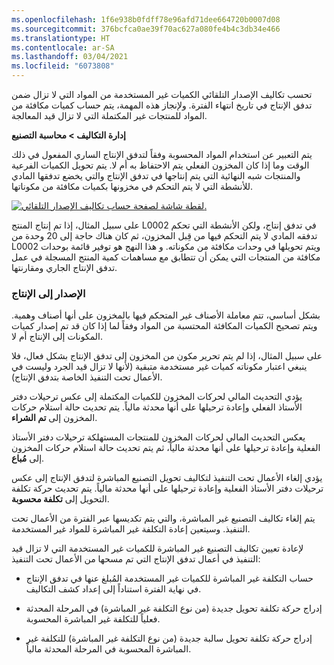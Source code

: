 ```yaml
---
ms.openlocfilehash: 1f6e938b0fdff78e96afd71dee664720b0007d08
ms.sourcegitcommit: 376bcfca0ae39f70ac627a080fe4b4c3db34e466
ms.translationtype: HT
ms.contentlocale: ar-SA
ms.lasthandoff: 03/04/2021
ms.locfileid: "6073808"
---
```


تحسب تكاليف الإصدار التلقائي الكميات غير المستخدمة من المواد التي لا تزال ضمن تدفق الإنتاج في تاريخ انتهاء الفترة. ولإنجاز هذه المهمة، يتم حساب كميات مكافئة من المواد للمنتجات غير المكتملة التي لا تزال قيد المعالجة.

**إدارة التكاليف > محاسبة التصنيع**

يتم التعبير عن استخدام المواد المحسوبة وفقاً لتدفق الإنتاج الساري المفعول في ذلك الوقت وما إذا كان المخزون الفعلي يتم الاحتفاظ به أم لا. يتم تحويل الكميات الفرعية والمنتجات شبه النهائية التي يتم إنتاجها في تدفق الإنتاج والتي يخضع تدفقها المادي للأنشطة التي لا يتم التحكم في مخزونها بكميات مكافئة من مكوناتها.

[![لقطة شاشة لصفحة حساب تكاليف الإصدار التلقائي.](../media/backflush-costing.png)](../media/backflush-costing.png#lightbox)


على سبيل المثال، إذا تم إنتاج المنتج L0002 في تدفق إنتاج، ولكن الأنشطة التي تحكم تدفقه المادي لا يتم التحكم فيها من قِبل المخزون، ثم كان هناك حاجة إلى 20 وحدة من L0002 ويتم تحويلها في وحدات مكافئة من مكوناته. و هذا النهج هو توفير قائمة بوحدات مكافئة من المنتجات التي يمكن أن تتطابق مع مساهمات كمية المنتج المسجلة في عمل تدفق الإنتاج الجاري ومقارنتها.

### <a name="released-to-production"></a>الإصدار إلى الإنتاج

بشكل أساسي، تتم معاملة الأصناف غير المتحكم فيها بالمخزون على أنها أصناف وهمية.
ويتم تصحيح الكميات المكافئة المحتسبة من المواد وفقاً لما إذا كان قد تم إصدار كميات المكونات إلى الإنتاج أم لا.

على سبيل المثال، إذا لم يتم تحرير مكون من المخزون إلى تدفق الإنتاج بشكل فعال، فلا ينبغي اعتبار مكوناته كميات غير مستخدمة متبقية (لأنها لا تزال قيد الجرد وليست في الأعمال تحت التنفيذ الخاصة بتدفق الإنتاج).

يؤدي التحديث المالي لحركات المخزون للكميات المكتملة إلى عكس ترحيلات دفتر الأستاذ الفعلي وإعادة ترحيلها على أنها محدثة مالياً.
يتم تحديث حالة استلام حركات المخزون إلى **‏‫تم الشراء‬**.

يعكس التحديث المالي لحركات المخزون للمنتجات المستهلكة ترحيلات دفتر الأستاذ الفعلية وإعادة ترحيلها على أنها محدثة مالياً، ثم يتم تحديث حالة استلام حركات المخزون إلى **مُباع**.

يؤدي إلغاء الأعمال تحت التنفيذ لتكاليف تحويل التصنيع المباشرة لتدفق الإنتاج إلى عكس ترحيلات دفتر الأستاذ الفعلية وإعادة ترحيلها على أنها محدثة مالياً. يتم تحديث حركة تكلفة التحويل إلى **تكلفة محسوبة**.

يتم إلغاء تكاليف التصنيع غير المباشرة، والتي يتم تكديسها عبر الفترة من الأعمال تحت التنفيذ. وسيتعين إعادة التكلفة غير المباشرة للمواد غير المستخدمة.

لإعادة تعيين تكاليف التصنيع غير المباشرة للكميات غير المستخدمة التي لا تزال قيد التنفيذ في أعمال تدفق الإنتاج التي تم مسحها من الأعمال تحت التنفيذ:

-   حساب التكلفة غير المباشرة للكميات غير المستخدمة المُبلغ عنها في تدفق الإنتاج في نهاية الفترة استناداً إلى إعداد كشف التكاليف.

-   إدراج حركة تكلفة تحويل جديدة (من نوع التكلفة غير المباشرة) في المرحلة المحدثة فعلياً للتكلفة غير المباشرة المحسوبة.

-   إدراج حركة تكلفة تحويل سالبة جديدة (من نوع التكلفة غير المباشرة) للتكلفة غير المباشرة المحسوبة في المرحلة المحدثة مالياً.
